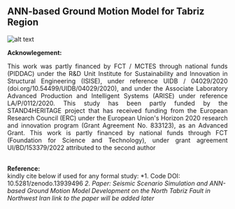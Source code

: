 ## ANN-based Ground Motion Model for Tabriz Region

![alt text](https://stand4heritage.org/wp-content/uploads/s4h-logo2.svg)

__Acknowlegement:__
<div align="justify">
This work was partly financed by FCT / MCTES through national funds (PIDDAC) under the R&D Unit Institute for Sustainability and Innovation in Structural Engineering (ISISE), under reference UIDB / 04029/2020 (doi.org/10.54499/UIDB/04029/2020), and under the Associate Laboratory Advanced Production and Intelligent Systems (ARISE) under reference LA/P/0112/2020. This study has been partly funded by the STAND4HERITAGE project that has received funding from the European Research Council (ERC) under the European Union's Horizon 2020 research and innovation program (Grant Agreement No. 833123), as an Advanced Grant. This work is partly financed by national funds through FCT (Foundation for Science and Technology), under grant agreement UI/BD/153379/2022 attributed to the second author
</div>

\
__Reference:__
\
kindly cite below if used for any formal study:
*1. Code DOI: 10.5281/zenodo.13939496
*2. Paper: Seismic Scenario Simulation and ANN-based Ground Motion Model Development on the North Tabriz Fault in Northwest Iran*
*link to the paper will be added later*
